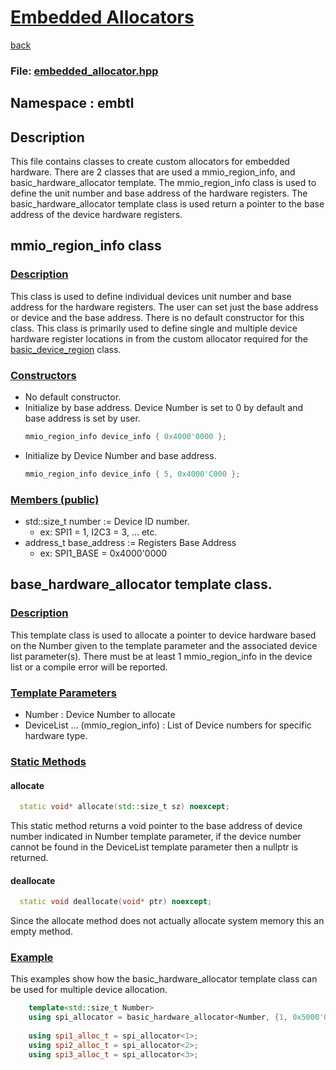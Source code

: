 # <u>Embedded Allocators</u>
[back](../README.md)
### File: [embedded_allocator.hpp](../embedded/inc/embedded_allocator.hpp)

## Namespace : embtl

## Description
<p>
This file contains classes to create custom allocators for embedded hardware.
There are 2 classes that are used a mmio_region_info, and basic_hardware_allocator template.
The mmio_region_info class is used to define the unit number and base address of the
hardware registers. The basic_hardware_allocator template class is used return a pointer
to the base address of the device hardware registers.
</p> 

## mmio_region_info class
### <u>Description</u>

This class is used to define individual devices unit number and base address for the hardware 
registers. The user can set just the base address or device and the base address. There is no
default constructor for this class. This class is primarily used to define single and multiple
device hardware register locations in from the custom allocator required for the 
[basic_device_region](embedded_region.md) class. 

### <u>Constructors</u>
- No default constructor.
- Initialize by base address. Device Number is set to 0 by default and base address is set by user.
  ```cpp
  mmio_region_info device_info { 0x4000'0000 };
  ```
- Initialize by Device Number and base address.
  ```cpp
  mmio_region_info device_info { 5, 0x4000'C000 };
  ```
  
### <u>Members (public)</u>
- std::size_t number := Device ID number.
  - ex: SPI1 = 1, I2C3 = 3, ... etc.
- address_t base_address := Registers Base Address
  - ex: SPI1_BASE = 0x4000'0000

## base_hardware_allocator template class.

### <u>Description</u>

This template class is used to allocate a pointer to device hardware based on the Number given
to the template parameter and the associated device list parameter(s). There must be at least
1 mmio_region_info in the device list or a compile error will be reported.

### <u>Template Parameters</u>

- Number : Device Number to allocate
- DeviceList ... (mmio_region_info) : List of Device numbers for specific hardware type.

### <u>Static Methods</u>

#### allocate
  ```cpp
    static void* allocate(std::size_t sz) noexcept;
  ```
  This static method returns a void pointer to the base address of device number indicated in
  Number template parameter, if the device number cannot be found in the DeviceList template 
  parameter then a nullptr is returned.

#### deallocate
  ```cpp
    static void deallocate(void* ptr) noexcept;
  ```
  Since the allocate method does not actually allocate system memory this an empty method.

### <u>Example</u>

This examples show how the basic_hardware_allocator template class can be used for multiple device allocation.

```cpp
    template<std::size_t Number>
    using spi_allocator = basic_hardware_allocator<Number, {1, 0x5000'0000 }, {2, 0x5000'1000 }, {3, 0x5000'2000 }>
    
    using spi1_alloc_t = spi_allocator<1>;
    using spi2_alloc_t = spi_allocator<2>;
    using spi3_alloc_t = spi_allocator<3>;
```
